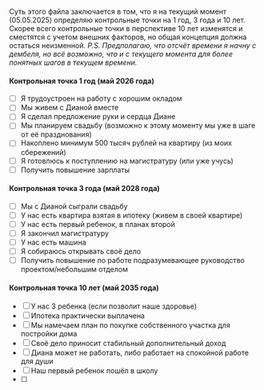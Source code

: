 Суть этого файла заключается в том, что я на текущий момент (05.05.2025) определяю контрольные точки на 1 год, 3 года и 10 лет. Скорее всего контрольные точки в перспективе 10 лет изменятся и сместятся с учетом внешних факторов, но общая концепция должна остаться неизменной. 
*P.S. Предполагаю, что отсчёт времени я начну с дембеля, но всё возможно, что и с текущего момента для более понятных шагов в текущем времени.*
#### Контрольная точка 1 год (май 2026 года)
- [ ] Я трудоустроен на работу с хорошим окладом
- [ ] Мы живем с Дианой вместе
- [ ] Я сделал предложение руки и сердца Диане
- [ ] Мы планируем свадьбу (возможно к этому моменту мы уже в шаге от её празднования)
- [ ] Накоплено минимум 500 тысяч рублей на квартиру (из моих сбережений)
- [ ] Я готовлюсь к поступлению на магистратуру (или уже учусь)
- [ ] Получить повышение зарплаты
#### Контрольная точка 3 года (май 2028 года)
- [ ] Мы с Дианой сыграли свадьбу
- [ ] У нас есть квартира взятая в ипотеку (живем в своей квартире)
- [ ] У нас есть первый ребенок, в планах второй
- [ ] Я закончил магистратуру
- [ ] У нас есть машина
- [ ] Я собираюсь открывать своё дело
- [ ] Получить повышение по работе подразумевающее руководство проектом/небольшим отделом
#### Контрольная точка 10 лет (май 2035 года)
- [ ] У нас 3 ребенка (если позволит наше здоровье)
- [ ] Ипотека практически выплачена
- [ ] Мы намечаем план по покупке собственного участка для постройки дома
- [ ] Своё дело приносит стабильный дополнительный доход
- [ ] Диана может не работать, либо работает на спокойной работе для души
- [ ] Наш первый ребенок пошёл в школу
- [ ] 


